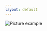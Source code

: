 ```yaml
---
layout: default
---
```

![Picture example](https://github.com/kvartirnik/website/blob/gh-pages/images/kvartirnik_photos/30.jpg)

